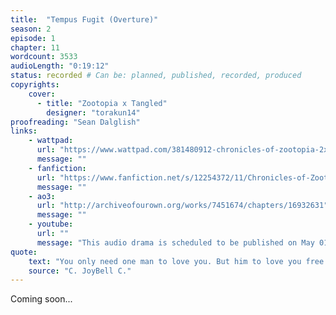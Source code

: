 ```yaml
---
title:  "Tempus Fugit (Overture)"
season: 2
episode: 1
chapter: 11
wordcount: 3533
audioLength: "0:19:12"
status: recorded # Can be: planned, published, recorded, produced
copyrights:
    cover:
      - title: "Zootopia x Tangled"
        designer: "torakun14"
proofreading: "Sean Dalglish"
links:
    - wattpad:
      url: "https://www.wattpad.com/381480912-chronicles-of-zootopia-2x01-tempus-fugit-overture"
      message: ""
    - fanfiction:
      url: "https://www.fanfiction.net/s/12254372/11/Chronicles-of-Zootopia"
      message: ""
    - ao3:
      url: "http://archiveofourown.org/works/7451674/chapters/16932631"
      message: ""
    - youtube:
      url: ""
      message: "This audio drama is scheduled to be published on May 01, 2017!"
quote:
    text: "You only need one man to love you. But him to love you free like a wildfire, crazy like the moon, always like tomorrow, sudden like an inhale and overcoming like the tides. Only one man and all of this."
    source: "C. JoyBell C."
---
```

Coming soon...